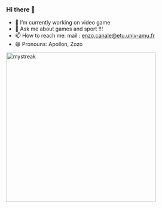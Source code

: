 ### Hi there 👋



- 🔭 I’m currently working on video game
- 💬 Ask me about games and sport !!!
- 📫 How to reach me: mail : enzo.canale@etu.univ-amu.fr
- 😄 Pronouns: Apollon, Zozo



<img align="center" src="https://camo.githubusercontent.com/aaaaaaa" alt="mystreak" width="400" data-canonical-src="https://github-readme-streak-stats.herokuapp.com/?user=CANALEEnzo&amp;theme=tokyonight" style="max-width: 100%;">
